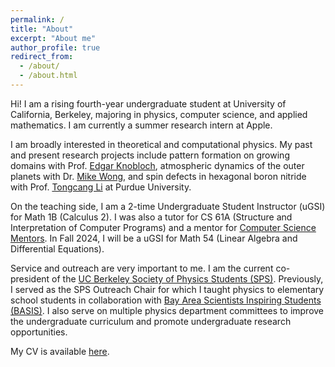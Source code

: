 ```yaml
---
permalink: /
title: "About"
excerpt: "About me"
author_profile: true
redirect_from: 
  - /about/
  - /about.html
---
```


Hi! I am a rising fourth-year undergraduate student at University of California, Berkeley, majoring in physics, computer science, and applied mathematics. I am currently a summer research intern at Apple.

I am broadly interested in theoretical and computational physics. My past and present research projects include pattern formation on growing domains with Prof. [Edgar Knobloch](https://physics.berkeley.edu/people/faculty/edgar-knobloch), atmospheric dynamics of the outer planets with Dr. [Mike Wong](https://w.astro.berkeley.edu/~mikewong/bio.php), and spin defects in hexagonal boron nitride with Prof. [Tongcang Li](https://sites.google.com/site/litongcang/) at Purdue University.

On the teaching side, I am a 2-time Undergraduate Student Instructor (uGSI) for Math 1B (Calculus 2). I was also a tutor for CS 61A (Structure and Interpretation of Computer Programs) and a mentor for [Computer Science Mentors](https://csmentors.berkeley.edu/#/). In Fall 2024, I will be a uGSI for Math 54 (Linear Algebra and Differential Equations).

Service and outreach are very important to me. I am the current co-president of the [UC Berkeley Society of Physics Students (SPS)](https://sps.berkeley.edu). Previously, I served as the SPS Outreach Chair for which I taught physics to elementary school students in collaboration with [Bay Area Scientists Inspiring Students (BASIS)](https://crscience.org/educators/BASIS/). I also serve on multiple physics department committees to improve the undergraduate curriculum and promote undergraduate research opportunities.

My CV is available [here](/files/troy_tsubota_CV.pdf).
